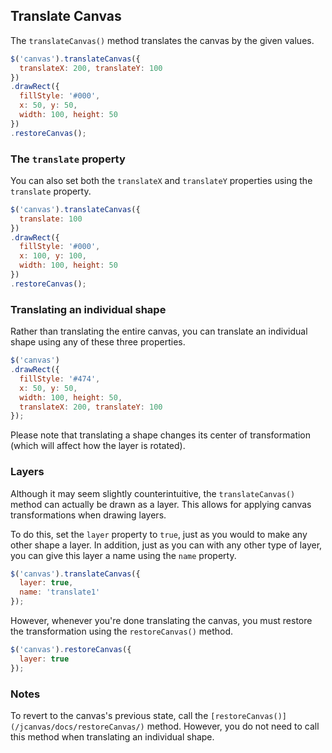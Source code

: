 ## Translate Canvas

The `translateCanvas()` method translates the canvas by the given values.

```javascript
$('canvas').translateCanvas({
  translateX: 200, translateY: 100
})
.drawRect({
  fillStyle: '#000',
  x: 50, y: 50,
  width: 100, height: 50
})
.restoreCanvas();
```

### The `translate` property

You can also set both the `translateX` and `translateY` properties using the `translate` property.

```javascript
$('canvas').translateCanvas({
  translate: 100
})
.drawRect({
  fillStyle: '#000',
  x: 100, y: 100,
  width: 100, height: 50
})
.restoreCanvas();
```

### Translating an individual shape

Rather than translating the entire canvas, you can translate an individual shape using any of these three properties.

```javascript
$('canvas')
.drawRect({
  fillStyle: '#474',
  x: 50, y: 50,
  width: 100, height: 50,
  translateX: 200, translateY: 100
});
```

Please note that translating a shape changes its center of transformation (which will affect how the layer is rotated).

### Layers

Although it may seem slightly counterintuitive, the `translateCanvas()` method can actually be drawn as a layer. This allows for applying canvas transformations when drawing layers.

To do this, set the `layer` property to `true`, just as you would to make any other shape a layer. In addition, just as you can with any other type of layer, you can give this layer a name using the `name` property.

```javascript
$('canvas').translateCanvas({
  layer: true,
  name: 'translate1'
});
```

However, whenever you're done translating the canvas, you must restore the transformation using the `restoreCanvas()` method.

```javascript
$('canvas').restoreCanvas({
  layer: true
});
```


### Notes

To revert to the canvas's previous state, call the `[restoreCanvas()](/jcanvas/docs/restoreCanvas/)` method. However, you do not need to call this method when translating an individual shape.

